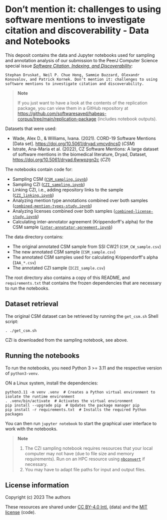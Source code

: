 # Don’t mention it: challenges to using software mentions to investigate citation and discoverability - Data and Notebooks

This deposit contains the data and Jupyter notebooks used for sampling and annotation analysis of
our submission to the PeerJ Computer Science special issue [*Software Citation, Indexing, and Discoverability*](https://peerj.com/collections/84-software):

`Stephan Druskat, Neil P. Chue Hong, Sammie Buzzard, Olexandr Konovalov, and Patrick Kornek. Don’t mention it: challenges to using software mentions to investigate citation and discoverability.`

> **Note**
>
> If you just want to have a look at the contents of the replication package, you can view them in a GitHub repository at https://github.com/softwaresaved/habeas-corpus/tree/main/replication-package (includes notebook outputs).


Datasets that were used:

- Wade, Alex D., & Williams, Ivana. (2021). CORD-19 Software Mentions [Data set]. https://doi.org/10.5061/dryad.vmcvdncs0 (*CSM*)
- Istrate, Ana-Maria et al. (2022), CZ Software Mentions: A large dataset of software mentions in the biomedical literature, Dryad, Dataset, https://doi.org/10.5061/dryad.6wwpzgn2c (*CZI*)

The notebooks contain code for:

- Sampling CSM ([`CSM_sampling.ipynb`](./notebooks/CSM_sampling.ipynb))
- Sampling CZI ([`CZI_sampling.ipynb`](./notebooks/CZI_sampling.ipynb))
- Linking CZI, i.e., adding repository links to the sample ([`CZI_linking.ipynb`](./notebooks/CZI_linking.ipynb))
- Analyzing mention type annotations combined over both samples ([`combined-mention-types-study.ipynb`](./notebooks/combined-mention-types-study.ipynb))
- Analyzing licenses combined over both samples ([`combined-license-study.ipynb`](./notebooks/combined-license-study.ipynb))
- Calculating inter-annotator agreement (Krippendorff's alpha) for the CSM sample ([`inter-annotator-agreement.ipynb`](./notebooks/inter-annotator-agreement.ipynb))

The data directory contains:

- The original annotated CSM sample from SSI CW21 (`CSM_CW_sample.csv`)
- The new annotated CSM sample (`CSM_sample.csv`)
- The annotated CSM samples used for calculating Krippendorff's alpha (`IAA_*.csv`)
- The annotated CZI sample (`ICZI_sample.csv`)

The root directory also contains a copy of this README, and `requirements.txt` that contains the frozen dependencies that are necessary to run the notebooks.

## Dataset retrieval

The original CSM dataset can be retrieved by running the `get_csm.sh` Shell script:

```shell
. ./get_csm.sh
```

CZI is downloaded from the sampling notebook, see above.

## Running the notebooks

To run the notebooks, you need Python 3 >= 3.11 and the respective version of `python3-venv`.

ON a Linux system, install the dependencies:

```shell
python3.11 -m venv .venv  # Creates a Python virtual environment to isolate the runtime environment
. .venv/bin/activate  # Activates the virtual environment
pip install --upgrade pip  # Updates the package manager pip
pip install -r requirements.txt  # Installs the required Python packages
```

You can then run `jupyter notebook` to start the graphical user interface to work with the notebooks.

> **Note**
>
> 1. The CZI sampling notebook requires resources that your local computer may not have (due to file size and memory requirements). Run on an HPC resource using [`nbconvert`](https://nbconvert.readthedocs.io/en/latest/) if necessary.
> 2. You may have to adapt file paths for input and output files.

## License information

Copyright (c) 2023 The authors

These resources are shared under [CC BY-4.0 Intl.](https://spdx.org/licenses/CC-BY-4.0.html) (data) and the [MIT license](https://spdx.org/licenses/MIT.html) (code).
